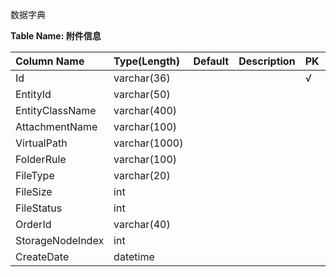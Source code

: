 数据字典

**Table Name: 附件信息** 

| Column Name      | Type(Length)    | Default   | Description   | PK   | FK   | Index |  
| :----            | :----           | :----     | :----         | :--- | :--- | :---- |  
| Id               | varchar(36)     |           |               |  √  |      |   √  |
| EntityId         | varchar(50)     |           |               |
| EntityClassName  | varchar(400)    |
| AttachmentName   | varchar(100)    |
| VirtualPath      | varchar(1000)   |
| FolderRule       | varchar(100)    |
| FileType         | varchar(20)     |
| FileSize         | int             |
| FileStatus       | int             |
| OrderId          | varchar(40)     |
| StorageNodeIndex | int             |
| CreateDate       | datetime        |
